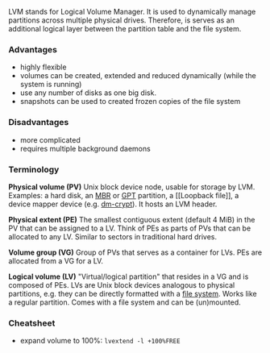 LVM stands for Logical Volume Manager. It is used to dynamically manage partitions across multiple physical drives. Therefore, is serves as an additional logical layer between the partition table and the file system.

### Advantages

- highly flexible
- volumes can be created, extended and reduced  dynamically (while the system is running)
- use any number of disks as one big disk.    
- snapshots can be used to created frozen copies of the file system    

### Disadvantages
- more complicated
- requires multiple background daemons

### Terminology

**Physical volume (PV)**
Unix block device node, usable for storage by LVM. Examples: a hard disk, an [MBR](https://wiki.archlinux.org/title/MBR "MBR") or [GPT](https://wiki.archlinux.org/title/GPT "GPT") partition, a [[Loopback file]], a device mapper device (e.g. [dm-crypt](https://wiki.archlinux.org/title/Dm-crypt "Dm-crypt")). It hosts an LVM header.

**Physical extent (PE)**
The smallest contiguous extent (default 4 MiB) in the PV that can be assigned to a LV. Think of PEs as parts of PVs that can be allocated to any LV. Similar to sectors in traditional hard drives.

**Volume group (VG)**
Group of PVs that serves as a container for LVs. PEs are allocated from a VG for a LV.

**Logical volume (LV)**
"Virtual/logical partition" that resides in a VG and is composed of PEs. LVs are Unix block devices analogous to physical partitions, e.g. they can be directly formatted with a [file system](https://wiki.archlinux.org/title/File_system "File system"). Works like a regular partition. Comes with a file system and can be (un)mounted.

### Cheatsheet

- expand volume to 100%: `lvextend -l +100%FREE`